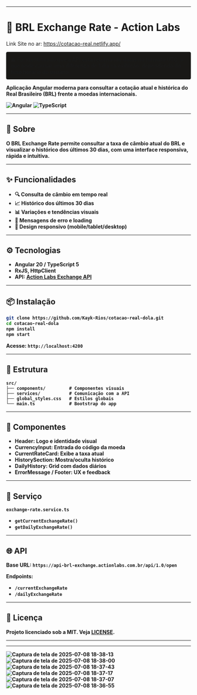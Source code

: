 
---


# 💱 BRL Exchange Rate - Action Labs

Link Site no ar: https://cotacao-real.netlify.app/ 

<div style="background-color:rgb(25, 24, 22); border-left: 4px solidrgb(174, 140, 89); padding: 12px; margin: 12px 0; border-radius: 4px;">
⚠️ <strong>Foi identificado que a API está retornando datas no formato UTC, o que pode causar uma diferença de 1 dia na exibição, dependendo do fuso horário do usuário.
</div>

Aplicação Angular moderna para consultar a cotação atual e histórica do Real Brasileiro (BRL) frente a moedas internacionais.

![Angular](https://img.shields.io/badge/Angular-20.0.0-red?style=flat-square\&logo=angular)
![TypeScript](https://img.shields.io/badge/TypeScript-5.8.2-blue?style=flat-square\&logo=typescript)

---

## 🚀 Sobre

O **BRL Exchange Rate** permite consultar a taxa de câmbio atual do BRL e visualizar o histórico dos últimos 30 dias, com uma interface responsiva, rápida e intuitiva.

---

## ✨ Funcionalidades

* 🔍 Consulta de câmbio em tempo real
* 📈 Histórico dos últimos 30 dias
* 📊 Variações e tendências visuais
* 💬 Mensagens de erro e loading
* 📱 Design responsivo (mobile/tablet/desktop)

---

## ⚙️ Tecnologias

* **Angular 20** / **TypeScript 5**
* **RxJS**, **HttpClient**
* API: [Action Labs Exchange API](https://api-brl-exchange.actionlabs.com.br)

---

## 📦 Instalação

```bash
git clone https://github.com/Kayk-Rios/cotacao-real-dola.git
cd cotacao-real-dola
npm install
npm start
```

Acesse: `http://localhost:4200`

---

## 🧩 Estrutura

```
src/
├── components/         # Componentes visuais
├── services/           # Comunicação com a API
├── global_styles.css   # Estilos globais
└── main.ts             # Bootstrap do app
```

---

## 📌 Componentes

* **Header**: Logo e identidade visual
* **CurrencyInput**: Entrada do código da moeda
* **CurrentRateCard**: Exibe a taxa atual
* **HistorySection**: Mostra/oculta histórico
* **DailyHistory**: Grid com dados diários
* **ErrorMessage / Footer**: UX e feedback

---

## 🔧 Serviço

**`exchange-rate.service.ts`**

* `getCurrentExchangeRate()`
* `getDailyExchangeRate()`

---

## 🌐 API

Base URL: `https://api-brl-exchange.actionlabs.com.br/api/1.0/open`

Endpoints:

* `/currentExchangeRate`
* `/dailyExchangeRate`

---

## 📄 Licença

Projeto licenciado sob a **MIT**. Veja [LICENSE](LICENSE).

---

---


![Captura de tela de 2025-07-08 18-38-13](https://github.com/user-attachments/assets/88866c9f-28bd-4f42-8dfc-c4bcc05720e6)
![Captura de tela de 2025-07-08 18-38-00](https://github.com/user-attachments/assets/cd5662b7-ff09-4527-9db0-8e2d5a925617)
![Captura de tela de 2025-07-08 18-37-43](https://github.com/user-attachments/assets/363ccef6-1ff6-4b76-a835-55381fcbfdf7)
![Captura de tela de 2025-07-08 18-37-17](https://github.com/user-attachments/assets/24f46dad-948f-4609-86aa-08f4196c29be)
![Captura de tela de 2025-07-08 18-37-07](https://github.com/user-attachments/assets/88d20c78-830d-49d1-a4d0-f48ba60ce481)
![Captura de tela de 2025-07-08 18-36-55](https://github.com/user-attachments/assets/57edf6f2-a596-4c13-9cbd-7e973aff9d9a)
